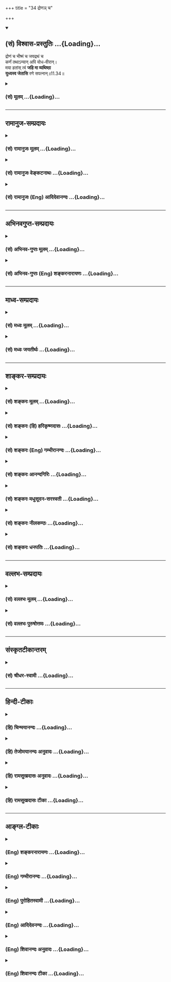 +++
title = "34 द्रोणञ् च"

+++
<div class="js_include" newlevelforh1="2" title="(सं) विश्वास-प्रस्तुतिः" unfilled url="/mahAbhAratam/shlokashaH/06-bhIShma-parva/03-bhagavad-gItA-parva/saMskRtam/vishvAsa-prastutiH/11_vishva-rUpa-darshana/34_droNa~n_cha.md">
<details open><summary><h2>(सं) विश्वास-प्रस्तुतिः ...{Loading}...</h2></summary>

द्रोणं च भीष्मं च जयद्रथं च  
कर्णं तथाऽन्यान् अपि योध-वीरान्।  
मया हतांस् त्वं **जहि मा व्यथिष्ठा**  
**युध्यस्व जेतासि** रणे सपत्नान्॥11.34॥
</details>
</div>
<div class="js_include collapsed" newlevelforh1="3" title="(सं) मूलम्" unfilled url="/mahAbhAratam/shlokashaH/06-bhIShma-parva/03-bhagavad-gItA-parva/saMskRtam/mUlam/11_vishva-rUpa-darshana/34_droNa~n_cha.md">
<details><summary><h3>(सं) मूलम् ...{Loading}...</h3></summary>

द्रोणं च भीष्मं च जयद्रथं च  
कर्णं तथाऽन्यानपि योधवीरान्।  
मया हतांस्त्वं जहि मा व्यथिष्ठा  
युध्यस्व जेतासि रणे सपत्नान्।।11.34।।
</details>
</div>


_________________
## रामानुज-सम्प्रदायः
<div class="js_include collapsed" newlevelforh1="3" title="(सं) रामानुजः मूलम्" unfilled url="/mahAbhAratam/shlokashaH/06-bhIShma-parva/03-bhagavad-gItA-parva/saMskRtam/rAmAnujaH/mUlam/11_vishva-rUpa-darshana/34_droNa~n_cha.md">
<details><summary><h3>(सं) रामानुजः मूलम् ...{Loading}...</h3></summary>

।।11.34।। द्रोणभीष्मकर्णादीन् कृतापराधतया **मया** एव हनने विनियुक्तान्
**त्वं जहि;** त्वं हन्याः एतान् गुरून् बन्धून् च **अन्यान् अपि**
भोगसक्तान् कथं हनिष्यामि इति **मा व्यथिष्ठाः;** तान् उद्दिश्य
धर्माधर्मभयेन बन्धुस्नेहेन कारुण्येन च मा व्यथां कृथाः। यतः ते
कृतापराधाः; मया एव हनने विनियुक्ताः; अतो निर्विशङ्को **युध्यस्व; रणे
सपत्नान् जेतासि;** जेष्यसि; न एतेषां वधे नृशंसतागन्धः; अपि तु जय एव
लभ्यते इत्यर्थः।

</details>
</div>
<div class="js_include collapsed" newlevelforh1="3" title="(सं) रामानुजः वेङ्कटनाथः" unfilled url="/mahAbhAratam/shlokashaH/06-bhIShma-parva/03-bhagavad-gItA-parva/saMskRtam/rAmAnujaH/venkaTanAthaH/11_vishva-rUpa-darshana/34_droNa~n_cha.md">
<details><summary><h3>(सं) रामानुजः वेङ्कटनाथः ...{Loading}...</h3></summary>

  
  
।।11.34।। अर्जुनस्यास्थानस्नेहकारुण्यधर्माधर्मभयमूलंकथं भीष्मम् \[2।4\]
इत्यादिकं साक्षात्प्रतिवक्तिद्रोणं चेति। मा व्यथिष्ठाः इत्यत्र
पूजाद्यर्हान् मन्वान इति वाक्यशेषाभिप्रायेणाहगुरूनिति। गुरून् बन्धून्
भोगसक्तानिति। पदैर्धर्माधर्मभयबन्धुस्नेहकारुण्यानां हेतुप्रदर्शनम्। अत्र
च धर्माधर्मभयादिव्यर्थताहेतुरित्याहतानुद्दिश्येति। धर्माधर्मभयादिकं तु
पृष्ठतः करोमि द्रोणादयो हि तैस्तैर्हेतुभिर्दुर्जयाः शत्रवः
युद्धसिद्धिश्च चञ्चलेति भीरुरस्मीति यदि ब्रवीषि; तर्हि मा
भैषीरित्यभिप्रायेणमा व्यथिष्ठाःयुध्यस्व इत्यादिकमुच्यत इत्याहयतस्त
इति। जेतासि इत्यत्र द्वितीयया तृजन्तायोगात्तृनश्च
भविष्यदर्थत्वासिद्धेर्लुडन्ततयैकपद्यम् तत्रानद्यतनविवक्षापि
नास्तीत्यभिप्रायेणाहजेष्यसीति। शङ्कितानिष्टनिवृत्ताविष्टप्राप्तौ च
श्लोकतात्पर्यमित्याहनैतेषामिति। अर्जुनस्यापजयशङ्काभावात्मा व्यथिष्ठाः
इत्यादिकमारम्भोक्तनृशंसत्वशङ्कापरिहारार्थमिति भावः। अनुकूलेषु
ह्यानृशंस्यमित्यभिप्रायेण सपत्नशब्द इति चाभिप्रेतम्।  
  

</details>
</div>
<div class="js_include collapsed" newlevelforh1="3" title="(सं) रामानुजः (Eng) आदिदेवानन्दः" unfilled url="/mahAbhAratam/shlokashaH/06-bhIShma-parva/03-bhagavad-gItA-parva/saMskRtam/rAmAnujaH/english/AdidevAnandaH/11_vishva-rUpa-darshana/34_droNa~n_cha.md">
<details><summary><h3>(सं) रामानुजः (Eng) आदिदेवानन्दः ...{Loading}...</h3></summary>

11.34 Say Drona, Bhisma, Karna, etc., who have ben chosen for destruction by me alone, as they have transgressed the law of righteousness. Be not distressed, considering, 'How can I slay these teachers, relations and others who are attached to enjoyments;' Do not be thus distressed by thinking about the right and wrong of it, or out of love and compassion for them. These persons are guilty of unrighteousness by siding with the evil-minded Duryodhana. They have been chosen by Me alone for destruction. Therefore fight without doubt.
You shall conqer your enemies in battle. In slaying them, there is not the slighest trace of cruelty. The purport is that victory is the sure result.

</details>
</div>


_________________
## अभिनवगुप्त-सम्प्रदायः
<div class="js_include collapsed" newlevelforh1="3" title="(सं) अभिनव-गुप्तः मूलम्" unfilled url="/mahAbhAratam/shlokashaH/06-bhIShma-parva/03-bhagavad-gItA-parva/saMskRtam/abhinava-guptaH/mUlam/11_vishva-rUpa-darshana/34_droNa~n_cha.md">
<details><summary><h3>(सं) अभिनव-गुप्तः मूलम् ...{Loading}...</h3></summary>

।।11.33 -- 11.34।। तस्मादिति। द्रोणमिति। तदत्र भगवता +++(S तदनु भवता ; N
तदत्रभवता)+++ उत्तरं जगतो विद्याविद्यात्मनः
शुद्धाशुद्धमिश्रसंविद्बलग्रासीकारात् अभिधीयते इति प्रायशः
सूत्रितमत्राध्याये रहस्यम्। उट्टङ्कितमात्र +++(N -- मात्रं)+++ --
संवित्तिसमर्थेभ्योऽस्तु कियत्पङ्क्तिलेखनायासदौःस्थित्यमालम्भेमहि +++(K
आलम्भेमहि)+++। अत्र च यदुक्तं मया हतेषु त्वं निमित्तं यशस्वी भव इति भगवता
तत् प्रत्युक्तं यदुक्तं प्रागर्जुनेन नैतद्विद्मः,+++(;N नचैतद्विद्मः)+++
कतरन्नो वरीयः इत्यादि।

</details>
</div>
<div class="js_include collapsed" newlevelforh1="3" title="(सं) अभिनव-गुप्तः (Eng) शङ्करनारायणः" unfilled url="/mahAbhAratam/shlokashaH/06-bhIShma-parva/03-bhagavad-gItA-parva/saMskRtam/abhinava-guptaH/english/shankaranArAyaNaH/11_vishva-rUpa-darshana/34_droNa~n_cha.md">
<details><summary><h3>(सं) अभिनव-गुप्तः (Eng) शङ्करनारायणः ...{Loading}...</h3></summary>

11.33-34 Tasmat etc. Drona etc. The world is of the nature of perfect
and imperfect knowledge and it is swallowed (11.completely controlled)
by the power of the perfect, imperfect and mixed Consciousness. Hence,
here an answer is given accordingly by the Bhagavat. This secret is a
almost indicated in this chapter. Yet for the benefit of those persons
who are capable of understanding only what has been clearly marked, let
us (11.Ag.) assume the misfortune of taking the trouble of writing a few
lines. What is declared by the Bhagavat - viz., 'As the foes have been
slain \[by Me\], be a token cause and win glory', this is by way of
answering to what Arjuna has said earlier viz., 'We do not know who,
amongst both of us, is more powerful than the other etc. (11.II, 6)'.

</details>
</div>


_________________
## माध्व-सम्प्रदायः
<div class="js_include collapsed" newlevelforh1="3" title="(सं) मध्वः मूलम्" unfilled url="/mahAbhAratam/shlokashaH/06-bhIShma-parva/03-bhagavad-gItA-parva/saMskRtam/madhvaH/mUlam/11_vishva-rUpa-darshana/34_droNa~n_cha.md">
<details><summary><h3>(सं) मध्वः मूलम् ...{Loading}...</h3></summary>

।।11.34।। योऽस्य शिरश्छिन्नं भूमौ पातयति तच्छिरो भेत्स्यतीति
तत्पितुर्वराज्जयद्रथोऽपि विशेषेणोक्तः। प्रवरा वासवी शक्तिः इति कर्णः।

</details>
</div>
<div class="js_include collapsed" newlevelforh1="3" title="(सं) मध्वः जयतीर्थः" unfilled url="/mahAbhAratam/shlokashaH/06-bhIShma-parva/03-bhagavad-gItA-parva/saMskRtam/madhvaH/jayatIrthaH/11_vishva-rUpa-darshana/34_droNa~n_cha.md">
<details><summary><h3>(सं) मध्वः जयतीर्थः ...{Loading}...</h3></summary>

।।11.34।। यद्वा जयेम यदि वा नो जयेयुः \[2।6\] इत्यस्य सन्देहेऽपि
प्रवृत्तिर्युक्ता; पक्षद्वयेऽपि फललाभादितिहतो वा \[2।37\]
इत्युत्तरमुक्तम्; इदानीं तव पराजयशङ्काऽपि नास्तीत्युच्यते -- **द्रोणं
चे**ति। तत्र द्रोणस्य धनुर्विद्याचार्यत्वेन; भीष्मस्य
स्वच्छन्दमृत्युत्वेन चाशङ्काविषयत्वाद्युक्तं योधवीरसमुदायात् पृथक्कृत्य
स्वशब्देन ग्रहणम्। जयद्रथस्य कर्णस्य च कुतः इत्यत आह -- **योऽस्येति**।
अस्य जयद्रथस्य। तच्छिरस्तस्य पातयितुः शिरः। भेत्स्यति भेत्स्यते।
तत्पितुर्जयद्रथपितुः। शक्तिरस्ति कर्णस्येति शेषः। कर्णो विशेषेणोक्त इति
वर्तते।

</details>
</div>


_________________
## शाङ्कर-सम्प्रदायः
<div class="js_include collapsed" newlevelforh1="3" title="(सं) शङ्करः मूलम्" unfilled url="/mahAbhAratam/shlokashaH/06-bhIShma-parva/03-bhagavad-gItA-parva/saMskRtam/shankaraH/mUlam/11_vishva-rUpa-darshana/34_droNa~n_cha.md">
<details><summary><h3>(सं) शङ्करः मूलम् ...{Loading}...</h3></summary>

।।11.34।। --,**द्रोणं च;** येषु येषु योधेषु अर्जुनस्य आशङ्का तांस्तान्
व्यपदिशति भगवान्; मया हतानिति। तत्र द्रोणभीष्मयोः तावत् प्रसिद्धम्
आशङ्काकारणम्। द्रोणस्तु धनुर्वेदाचार्यः दिव्यास्त्रसंपन्नः; आत्मनश्च
विशेषतः गुरुः गरिष्ठः। भीष्मश्च स्वच्छन्दमृत्युः दिव्यास्त्रसंपन्नश्च
परशुरामेण द्वन्द्वयुद्धम् अगमत्; न च पराजितः। तथा जयद्रथः; यस्य पिता तपः
चरति मम पुत्रस्य शिरः भूमौ निपातयिष्यति यः; तस्यापि शिरः पतिष्यति इति।
कर्णोऽपि वासवदत्तया शक्त्या त्वमोघया संपन्नः सूर्यपुत्रः कानीनः यतः; अतः
तन्नाम्नैव निर्देशः। **मया हतान् त्वं जहि** निमित्तमात्रेण। **मा
व्यथिष्ठाः** तेभ्यः भयं मा कार्षीः। **युध्यस्व जेतासि**
दुर्योधनप्रभृतीन् **रणे** युद्धे **सपत्नान्** शत्रून्।।**संजय उवाच --,**

</details>
</div>
<div class="js_include collapsed" newlevelforh1="3" title="(सं) शङ्करः (हि) हरिकृष्णदासः" unfilled url="/mahAbhAratam/shlokashaH/06-bhIShma-parva/03-bhagavad-gItA-parva/saMskRtam/shankaraH/hindI/harikRShNadAsaH/11_vishva-rUpa-darshana/34_droNa~n_cha.md">
<details><summary><h3>(सं) शङ्करः (हि) हरिकृष्णदासः ...{Loading}...</h3></summary>

।।11.34।। द्रोण आदि जिनजिन शूरवीरोंसे अर्जुनको आशङ्का थी ( जिनके कारण
पराजय होनेका डर था ) उनउनका नाम लेकर भगवान् कहते हैं कि तू मुझसे मारे
हुओंको मार इत्यादि। उनमेंसे द्रोण और भीष्मसे भय होनेका कारण प्रसिद्ध ही
है क्योंकि द्रोण तो धनुर्वेदके आचार्य दिव्य अस्त्रोंसे युक्त और
विशेषरूपसे अपने सर्वोत्तम गुरु हैं तथा भीष्म सबसे बड़े स्वेच्छामृत्यु और
दिव्य अस्त्रोंसे सम्पन्न हैं जो कि परशुरामजीके साथ द्वन्द्व युद्ध करनेपर
भी उनसे पराजित नहीं हुए। वैसा ही जयद्रथ भी है जिसका पिता इस उद्देश्यसे
तप कर रहा है कि जो कोई मेरे पुत्रका शिर भूमिपर गिरावेगा; उसका भी शिर गिर
जायगा। कर्ण भी ( बड़ा शूरवीर है ) क्योंकि वह इन्द्रद्वारा दी हुई अमोघ
शक्तिसे युक्त है और कन्यासे जन्मा हुआ सूर्यका पुत्र है; इसलिये उसके
नामका भी निर्देश किया गया है। ( अभिप्राय यह कि द्रोण; भीष्म; जयद्रथ और
कर्ण; तथा अन्यान्य शूरवीर योद्धा ) जो कि मेरेद्वारा मारे हुए,हैं; उनको
तू निमित्तमात्रसे मार; उनसे भय मत कर। युद्ध कर; तू संग्राममें
दुर्योधनादि शत्रुओंको जीतेगा।

</details>
</div>
<div class="js_include collapsed" newlevelforh1="3" title="(सं) शङ्करः (Eng) गम्भीरानन्दः" unfilled url="/mahAbhAratam/shlokashaH/06-bhIShma-parva/03-bhagavad-gItA-parva/saMskRtam/shankaraH/english/gambhIrAnandaH/11_vishva-rUpa-darshana/34_droNa~n_cha.md">
<details><summary><h3>(सं) शङ्करः (Eng) गम्भीरानन्दः ...{Loading}...</h3></summary>

11.34 By saying, 'who have been killed by Me,' the Lord names Drona and
those very warriors with regard to whom Arjuna had (his) doubts. Now
then, uncertainty with regard to Drona and Bhisma is well-founded. Drona
was the teacher of the science of archery, and was eipped with heavenly
weapons; and particularly, he was his (Arjuna's) own teacher and most
respected. Bhisma was destined to die at will, and possessed heavenly
weapons. He fought a duel with Parasurama and remained unvanished. So
also Jayadratha-whose father was performing an austerity with the idea
that anyone who made his son's head fall on the ground would have even
his own head fall. Since Karna also was eipped with an unerring spear
given by Indra, and was a son of the Sun, born of a maiden (Kunti),
therefore he is referred to by his own name itself. As a mere
instrument, tvam, you; jahi, destory them; who have been hatan, killed;
maya, by Me. Ma, do not; vyathisthah, be afraid of them. Yuddhyasva,
fight. Jetasi, you shall coner; the sapatnan, enemies-Duryodhana and
others; rane, in battle.

</details>
</div>
<div class="js_include collapsed" newlevelforh1="3" title="(सं) शङ्करः आनन्दगिरिः" unfilled url="/mahAbhAratam/shlokashaH/06-bhIShma-parva/03-bhagavad-gItA-parva/saMskRtam/shankaraH/AnandagiriH/11_vishva-rUpa-darshana/34_droNa~n_cha.md">
<details><summary><h3>(सं) शङ्करः आनन्दगिरिः ...{Loading}...</h3></summary>

।।11.34।। मयैवेत्यादिनोक्तं प्रपञ्चयति -- **द्रोणं चेति।** किमिति
कतिचिदेवात्र द्रोणादयो गण्यन्ते तत्राह -- **येष्विति।** द्रोणादिषु कुतः
शङ्केत्याशङ्क्य द्वयोः शङ्कानिमित्तमाह -- **तत्रेत्यादिना।**
जयद्रथेऽपि,शङ्कानिमित्तमाह -- **तथेति।** दिव्यास्त्रसंपन्न इति संबन्धः।
तत्र शङ्कायां कारणान्तरमाह -- **यस्येति।** कर्णेऽपि तत्कारणत्वं कथयति --
**कर्णोऽपीति।** पूर्ववदेव संबन्धः। हेत्वन्तरमाह -- **वासवेति।** सा
खल्वमोघा पुरुषमेकमत्यन्तसमर्थं घातयित्वैव निवर्तते। जन्मनापि तस्य
शङ्कनीयत्वमाह -- **सूर्येति।** कुन्ती हि कन्यावस्थायांमन्त्रप्रभावं
ज्ञातुमादित्यमाजुहाव ततस्तस्यामेवावस्थायामयमुद्बभूव तदाह -- **कानीन
इति।** एतदेवाभिप्रेत्य कर्णग्रहणमित्याह -- **यत इति।** उक्तेष्वन्येषु च
न त्वया शङ्कितव्यमित्याह -- **मयेति।**

</details>
</div>
<div class="js_include collapsed" newlevelforh1="3" title="(सं) शङ्करः मधुसूदन-सरस्वती" unfilled url="/mahAbhAratam/shlokashaH/06-bhIShma-parva/03-bhagavad-gItA-parva/saMskRtam/shankaraH/madhusUdana-sarasvatI/11_vishva-rUpa-darshana/34_droNa~n_cha.md">
<details><summary><h3>(सं) शङ्करः मधुसूदन-सरस्वती ...{Loading}...</h3></summary>

।।11.34।। ननु द्रोणो ब्राह्मणोत्तमो धनुर्वेदाचार्यो मम गुरुर्विशेषेण च
दिव्यास्त्रसंपन्नः। तथा भीष्मः स्वच्छन्दमृत्युर्दिव्यास्त्रसंपन्नश्च
परशुरामेण द्वन्द्वयुद्धमुपगम्यापि न पराजितः। तथा यस्य पिता
वृद्धक्षत्रस्तपश्चरति मम पुत्रस्य शिरो यो भूमौ पातयिष्यति तस्यापि
शिरस्तत्कालं भूमौ पतिष्यतीति स जयद्रथोऽपि जेतुमशक्यः स्वयमपि
महादेवाराधनपरो दिव्यास्त्रसंपन्नश्च। तथा कर्णोऽपि स्वयं
सूर्यसमस्तदाराधनेन दिव्यास्त्रसंपन्नश्च वासवदत्तया चैकपुरुषघातिन्या
मोघीकर्तुमशक्यया शक्त्या विशिष्टः। तथा कृपाश्वत्थामभूरिश्रवःप्रभृतयो
महानुभावाः सर्वथा दुर्जया एव एतेषु सत्सु कथं जित्वा शत्रून्राज्यं
भोक्ष्ये कथं वा यशो लप्स्य इत्याशङ्कामर्जुनस्यापनेतुमाह
तदाशङ्काविषयान्नामभिः कथयन् -- द्रोणं चेति। वीरान्
द्रोणादींस्त्वदाशङ्काविषयीभूतान्सर्वानेव योधवीरान्कालात्मना मया हतानेवं
त्वं जहि। हतानां हनने को वा परिश्रमः। अतो माव्यथिष्ठाः कथमेवं
शक्ष्यामीति व्यथां भयनिमित्तां पीडां मागाः। भयं त्यक्त्वा युध्यस्व।
जेतासि जेष्यस्यचिरेणैव रणे संग्रामे सपत्नान् सर्वानपि शत्रून्। अत्र
द्रोणं च भीष्मं च जयद्रथं चेति चकारत्रयेण पूर्वोक्ताजेयत्वशङ्कानूद्यते।
तथाशब्देन कर्णोऽपि अन्यानपि योधवीरानित्यत्रापिशब्देन तस्मात् कुतोपि
स्वस्य पराजयं वधनिमित्तं पापं च माशङ्किष्ठा इत्यभिप्रायः। कथं भीष्ममहं
संख्ये द्रोणं च मधुसूदन। इषुभिः प्रतियोत्स्यामि पूजार्हौ
इत्यत्रेवात्रापि समुदायान्वयानन्तरं प्रत्येकान्वयो द्रष्टव्यः।

</details>
</div>
<div class="js_include collapsed" newlevelforh1="3" title="(सं) शङ्करः नीलकण्ठः" unfilled url="/mahAbhAratam/shlokashaH/06-bhIShma-parva/03-bhagavad-gItA-parva/saMskRtam/shankaraH/nIlakaNThaH/11_vishva-rUpa-darshana/34_droNa~n_cha.md">
<details><summary><h3>(सं) शङ्करः नीलकण्ठः ...{Loading}...</h3></summary>

।।11.34।। मा व्यथिष्ठाः एते महान्तः कथं हन्तुं शक्या इत्याकुलीभावं मागा
इत्यर्थः। जेतासि जेष्यसि सपत्नाञ्शत्रून्।

</details>
</div>
<div class="js_include collapsed" newlevelforh1="3" title="(सं) शङ्करः धनपतिः" unfilled url="/mahAbhAratam/shlokashaH/06-bhIShma-parva/03-bhagavad-gItA-parva/saMskRtam/shankaraH/dhanapatiH/11_vishva-rUpa-darshana/34_droNa~n_cha.md">
<details><summary><h3>(सं) शङ्करः धनपतिः ...{Loading}...</h3></summary>

।।11.34।। येषु येषु योधेष्वर्जुनस्याशङ्का तांस्तान्वयपदिशति। द्रोणं च
धनुर्वेदाचार्यं दिव्यास्त्रसंपन्न आत्मनश्च विशेषतो गुरुं; भीष्मं च
स्वच्छन्द मृत्युं दिव्यास्त्रसंपन्नं परशुरामेणापि
द्वन्द्वयुद्धेऽपराजितं; जयद्रथं च यस्य पिता तपश्चरति मम पुत्रस्य शिरो
भूमौ यः पातयिष्यति तस्यापि शिरः पतिष्यतीति तं; कर्णं च कल्यया कुन्त्या
संतुष्टाद्दुर्वाससो लब्धेन मन्त्रेणाहूतात्सूर्यादुत्पादितं इन्द्रदत्तया
शक्त्या त्वमोघया दिव्यास्त्रैश्च संपन्नं; तथान्यानपि
योधमुख्यान्भगदत्तादीन्मया कालरुपेण हतान् निमित्तमात्रेण त्वं जहि। अतो मा
व्यथिष्ठास्तेभ्यो भयं मा कार्षीः। भयं त्यक्त्वा च युध्यस्व। यतः
सपत्नान्; शत्रून्दुर्योधनादीन् रणे युद्धे निःसंशयं जेतासि।

</details>
</div>


_________________
## वल्लभ-सम्प्रदायः
<div class="js_include collapsed" newlevelforh1="3" title="(सं) वल्लभः मूलम्" unfilled url="/mahAbhAratam/shlokashaH/06-bhIShma-parva/03-bhagavad-gItA-parva/saMskRtam/vallabhaH/mUlam/11_vishva-rUpa-darshana/34_droNa~n_cha.md">
<details><summary><h3>(सं) वल्लभः मूलम् ...{Loading}...</h3></summary>

।।11.34।। पूर्वशङ्काऽधुना न कार्येत्याह -- द्रोणमिति। येभ्यस्त्वं
पूर्वमशङ्किथास्तानेतान् मया हतप्रायान्कालदृष्ट्या प्रारब्धकर्मणा
जीवितशेषान् जहि। एवं रणे सपत्नान् जेष्यसि। ततो युद्धधर्मं कुरु।

</details>
</div>
<div class="js_include collapsed" newlevelforh1="3" title="(सं) वल्लभः पुरुषोत्तमः" unfilled url="/mahAbhAratam/shlokashaH/06-bhIShma-parva/03-bhagavad-gItA-parva/saMskRtam/vallabhaH/puruShottamaH/11_vishva-rUpa-darshana/34_droNa~n_cha.md">
<details><summary><h3>(सं) वल्लभः पुरुषोत्तमः ...{Loading}...</h3></summary>

  
  
।।11.34।। द्रोणो ब्राह्मणत्वाद्भगवता कथं वध्यः तथा भीष्मो भक्तः; तथैव
जयद्रथः शिवात्प्राप्तप्रसादः; कर्णः कुन्तीपुत्रः; एतेषाममारणे कथं जयो
भवेत् अतस्तन्नाम्ना प्राह -- द्रोणं चेति। च पुनः। ब्राह्मणमपि द्रोणं;
भीष्मं च भक्तमपि; जयद्रथं चकारेण प्राप्तवरमपि; कर्णं च कुन्तीपुत्रमपि
तथाभूतानन्यानपि योधवीरान् युद्धविशारदान् मया हतांस्त्वं जहि मारय।
स्वहतत्वोक्त्याइषुभिः कथं पूजार्हान् प्रति योत्स्यामि \[2।4\] इति यत्
पूर्वमुक्तं स दोषोऽत्रानुकूल्यकरणेन निवारितः। यत एते मया हता अतो
निश्शङ्कं युद्ध्यस्वः रणे सपत्नान् शत्रून् जेतासि जेष्यसि।  
  

</details>
</div>


_________________
## संस्कृतटीकान्तरम्
<div class="js_include collapsed" newlevelforh1="3" title="(सं) श्रीधर-स्वामी" unfilled url="/mahAbhAratam/shlokashaH/06-bhIShma-parva/03-bhagavad-gItA-parva/saMskRtam/shrIdhara-svAmI/11_vishva-rUpa-darshana/34_droNa~n_cha.md">
<details><summary><h3>(सं) श्रीधर-स्वामी ...{Loading}...</h3></summary>

।।11.34।। न चैतद्विद्मः कतरन्नो गरीयः इत्यादिर्या शङ्का सापि न
कार्येत्याह **-- द्रोणं चोति।** येभ्यस्त्वं शङ्कसे तान्द्रोणादीन्मयैव
हतांस्त्वं जहि घातय। मा व्यथिष्ठाः शोकं मा कार्षीः। सपत्नान् शत्रूत्रणे
युद्धे निश्चितं जेतासि जेष्यसि।

</details>
</div>


_________________
## हिन्दी-टीकाः
<div class="js_include collapsed" newlevelforh1="3" title="(हि) चिन्मयानन्दः" unfilled url="/mahAbhAratam/shlokashaH/06-bhIShma-parva/03-bhagavad-gItA-parva/hindI/chinmayAnandaH/11_vishva-rUpa-darshana/34_droNa~n_cha.md">
<details><summary><h3>(हि) चिन्मयानन्दः ...{Loading}...</h3></summary>

।।11.34।। यहाँ भगवान् श्रीकृष्ण अर्जुन को सीधे और स्पष्ट शब्दों में
आश्वस्त करते हैं कि उसको उठ खड़े होकर काल के आश्रय से सफलता और वैभव को
प्राप्त करना चाहिए। अधर्मियों की शक्ति और सार्मथ्य कितनी ही अधिक क्यों न
हो; लोक क्षयकारी महाकाल की शक्ति ने पहले ही उन्हें मार दिया है। अर्जुन
को केवल आगे बढ़कर एक वीर पुरुष की भूमिका निभाते हुए विजय के मुकुट को
प्राप्त कर लेना है। हे सव्यसाचिन् मेरे द्वारा ये मारे ही हुए हैं; तुम
केवल निमित्त बनो। वस्तुत; प्रत्येक विचारशील पुरुष को इस तथ्य का स्पष्ट
ज्ञान होता है कि जीवन में वह ईश्वर के हाथों में केवल एक निमित्त ही है।
परन्तु; सामान्यत हम इस तथ्य को स्वीकार करने को तैयार नहीं होते; क्योंकि
हमारा गर्वभरा अभिमान इतनी सरलता से निवृत्त नहीं होता कि हमारा शुद्ध
दिव्य स्वरूप अपनी सर्वशक्ति से हमारे द्वारा कार्य कर सके। जीवन के सभी
कार्य क्षेत्रों में प्राप्त की गयी उपलब्धियों पर यदि हम विचार करें; तो
हमें ज्ञात होगा कि प्रत्येक उपलब्धि में प्रकृति के योगदान की तुलना में
हमारा योगदान अत्यन्त क्षुद्र और नगण्य है। अधिकसेअधिक हम केवल उन वस्तुओं
का संयोग या मिश्रण ही कर सकते हैं; जो पहले से ही विद्यमान हैं; और इस
संयोग के फलस्वरूप उनमें पूर्व निहित गुणों को व्यक्त करा सकते हैं। फिर भी
हमारा अभिमान यह होता है कि हमने उस फल को उत्पन्न किया हैरेडियो; वायुयान;
इंजिन; जीवन संरक्षक औषधयां; संक्षेप में; यह सम्पूर्ण नवीन जगत्; और
प्रगति में इसकी उपलब्धियां ये सब ईश्वर की गोद में बैठे बच्चों के खेल के
अतिरिक्त और कुछ नहीं हैं। ईश्वर ने ही हमारे लिए विद्युत्; लोहा; आकाश;
वायु इत्यादि उपलब्ध कराये और हमें उसका उपयोग करने के लिए स्वीकृति और
स्वतन्त्रता प्रदान की। इन मूलभूत वस्तुओं के बिना कोई भी उपलब्धि संभव
नहीं हो सकती और उपलब्धि का अर्थ है; ईश्वर प्रदत्त वस्तुओं का
बुद्धिमत्तापूर्वक समायोजन करना। शरणागति तथा ईश्वर का अखण्ड स्मरण करते हुए
जगत् की सेवा करने के सिद्धांतों को ऐसी व्यर्थ की कल्पनाएं नहीं समझना
चाहिए जो जगत् की भौतिक सत्यता से पलायन करने के लिए विधान की गयी हों।
जगत् में कुशलतापूर्वक कार्य करके सफलता पाने के लिए मनुष्य़ को अपनी
योग्यता और स्वभाव को ऊँचा उठाना आवश्यक है। अखण्ड ईश्वर स्मरण वह साधन है;
जिसके द्वारा हम अपने मन को सदा अथक उत्साह और आनन्दपूर्ण प्रेरणा के भाव
में रख सकते हैं। अहंकारी के लिए यह जगत् एक बोझ या समस्या बना होता है। जिस
सीमा तक अहंकार स्वयं को किसी महान् और श्रेष्ठ आदर्श के प्रति समर्पित कर
देता है; उसी सीमा में यह जगत् और उसकी उपलब्धियां प्राप्त करना सरल और
निश्चित सफलता का खेल बन जाता है। इसके पूर्व भी गीता में अनेक स्थलों पर
स्पष्टत सूचित किया गया है कि अहंकार के समर्पण से हममें स्थित महानतर
क्षमताओं को व्यक्त किया जा सकता है। उसी विचार को यहाँ दोहराया गया है।
सम्पूर्ण सेना को यहाँ अपनी वीरता की भूमिका निभाने के लिए आमन्त्रित किया
गया है। ईश्वर के हाथों में वे निमित्त बने और राजमुकुट तथा वैभव को वेतन
के रूप में प्राप्त करें। अर्जुन को कौरव पक्ष के कुछ प्रधान और श्रेष्ठ
पुरुषों से विशेष भय था। यहाँ भगवान् उनका नामोल्लेख करके बताते हैं कि ये
वीर पुरुष भी सर्वभक्षक काल के द्वारा मारे जा चुके हैं। द्रोणाचार्य अर्जुन
के गुरु थे; जिन्होंने उसे धनुर्विद्या सिखायी थी। उसके पास कुछ विशेष
शस्त्रास्त्र थे और अर्जुन उनका विशेष रूप से आदर और सम्मान करता था।
भीष्मपितामह को स्वेच्छा से मरण प्राप्ति का वरदान मिला हुआ था; तथा उनके
पास भी अत्यन्त शक्तिशाली दिव्यास्त्र थे। एक बार उन्होंने वीर परशुराम तक
को धूल चटा दी थी। जयद्रथ की अजेयता का कारण उसके पिता द्वारा किया जा रहा
तप था। उन्होंने यह दृढ़ निश्चय किया था कि जो कोई भी व्यक्ति मेरे पुत्र
जयद्रथ का शिर पृथ्वी पर गिरायेगा; उस व्यक्ति का शिर भी नीचे गिर पड़ेगा।
कर्ण से भय का कारण यह था कि उसे भी इन्द्र से दिव्यास्त्र प्राप्त हुआ था।
उपर्युक्त कारणों से स्पष्ट होता है कि भगवान् ने इन चारों पुरुषों का ही
विशेषत उल्लेख क्यों किया है। ये महारथी लोग भी काल का ग्रास बन चुके थे;
अत अर्जुन को चाहिए कि वह राजसिंहासन की ओर अग्रसर हो और सम्पूर्ण वैभव का
स्वामी बन जाये। यह स्वाभाविक है कि जब मनुष्य की किसी तीव्र इच्छा को पूर्ण
कर दिया जाता है; तो वह अकस्मात् अपने दयालु संरक्षक की स्तुति और प्रशंसा
करने लगता है

</details>
</div>
<div class="js_include collapsed" newlevelforh1="3" title="(हि) तेजोमयानन्दः अनुवादः" unfilled url="/mahAbhAratam/shlokashaH/06-bhIShma-parva/03-bhagavad-gItA-parva/hindI/tejomayAnandaH/anuvAdaH/11_vishva-rUpa-darshana/34_droNa~n_cha.md">
<details><summary><h3>(हि) तेजोमयानन्दः अनुवादः ...{Loading}...</h3></summary>

।।11.34।। द्रोण, भीष्म, जयद्रथ, कर्ण तथा और भी बहुत से मेरे द्वारा मारे
गये वीर योद्धाओं को तुम मारो; भय मत करो; युद्ध करो; तुम युद्ध में
शत्रुओं को जीतोगे।।

</details>
</div>
<div class="js_include collapsed" newlevelforh1="3" title="(हि) रामसुखदासः अनुवादः" unfilled url="/mahAbhAratam/shlokashaH/06-bhIShma-parva/03-bhagavad-gItA-parva/hindI/rAmasukhadAsaH/anuvAdaH/11_vishva-rUpa-darshana/34_droNa~n_cha.md">
<details><summary><h3>(हि) रामसुखदासः अनुवादः ...{Loading}...</h3></summary>

।।11.34।। द्रोण, भीष्म, जयद्रथ और कर्ण तथा अन्य सभी मेरे द्वारा मारे हुए
शूरवीरोंको तुम मारो। तुम व्यथा मत करो और युद्ध करो। युद्धमें तुम
निःसन्देह वैरियोंको जीतोगे।

</details>
</div>
<div class="js_include collapsed" newlevelforh1="3" title="(हि) रामसुखदासः टीका" unfilled url="/mahAbhAratam/shlokashaH/06-bhIShma-parva/03-bhagavad-gItA-parva/hindI/rAmasukhadAsaH/TIkA/11_vishva-rUpa-darshana/34_droNa~n_cha.md">
<details><summary><h3>(हि) रामसुखदासः टीका ...{Loading}...</h3></summary>

।।11.34।।***व्याख्या--*'द्रोणं च भीष्मं च जयद्रथं च कर्णं तथान्यानपि
योधवीरान् मया हतांस्त्वं जहि'--**तुम्हारी दृष्टिमें गुरु द्रोणाचार्य,
पितामह भीष्म, जयद्रथ और कर्ण तथा अन्य जितने प्रतिपक्षके नामी शूरवीर हैं,
जिनपर विजय करना बड़ा कठिन काम है **(टिप्पणी प₀ 597),**उन सबकी आयु
समाप्त हो चुकी है अर्थात् वे सब कालरूप मेरे द्वारा मारे जा चुके हैं।
इसलिये हे अर्जुन ! मेरे द्वारा मारे हुए शूरवीरोंको तुम मार दो। भगवान्के
द्वारा पूर्वश्लोकमें **'मयैवैते निहताः पूर्वमेव'** और यहाँ **'मया
हतांस्त्वं जहि'** कहनेका तात्पर्य यह है कि तुम इनपर विजय करो, पर विजयका
अभिमान मत करो; क्योंकि ये सब-के-सब मेरे द्वारा पहलेसे ही मारे हुए
हैं।**'मा व्यथिष्ठा युध्यस्व'--**अर्जुन पितामह भीष्म और गुरु
द्रोणाचार्यको मारनेमें पाप समझते थे, यही अर्जुनके मनमें व्यथा थी। अतः
भगवान् कह रहे हैं कि वह व्यथा भी तुम मत करो अर्थात् भीष्म और द्रोण आदिको
मारनेसे हिंसा आदि दोषोंका विचार करनेकी तुम्हें किञ्चिन्मात्र भी आवश्यकता
नहीं है। तुम अपने क्षात्रधर्मका अनुष्ठान करो अर्थात् युद्ध करो। इसका
त्याग मत करो।  
  
**'जेतासि रणे सपत्नान्'--**इस युद्धमें तुम वैरियोंको जीतोगे। ऐसा कहनेका
तात्पर्य है कि पहले (गीता 2। 6 में) अर्जुनने कहा था कि हम उनको जीतेंगे
या वे हमें जीतेंगे -- इसका हमें पता नहीं। इस प्रकार अर्जुनके मनमें
सन्देह था। यहाँ ग्यारहवें अध्यायके आरम्भमें भगवान्ने अर्जुनको विश्वरूप
देखनेकी आज्ञा दी, तो उसमें भगवान्ने कहा कि तुम और भी जो कुछ देखना चाहो,
वह देख लो (11। 7) अर्थात् किसकी जय होगी और किसकी पराजय होगी -- यह भी तुम
देख लो। फिर भगवान्ने विराट्रूपके अन्तर्गत भीष्म, द्रोण और कर्णके नाशकी
बात दिखा दी और इस श्लोकमें वह बात स्पष्टरूपसे कह दी कि युद्धमें
निःसन्देह तुम्हारी विजय होगी।  
  
**विशेष बात**  
  
साधकको अपने साधनमें बाधकरूपसे नाशवान् पदार्थोंका, व्यक्तियोंका जो आकर्षण
दीखता है, उससे वह घबरा जाता है कि मेरा उद्योग कुछ भी काम नहीं कर रहा है;
अतः यह आकर्षण कैसे मिटे ! भगवान्,**'मयैवैते निहताः पूर्वमेव'** और **'मया
हतांस्त्वं जहि'** पदोंसे ढाढ़स बँधाते हुए मानो यह आश्वासन देते हैं कि
तुम्हारेको अपने साधनमें जो वस्तुओँ आदिका आकर्षण दिखायी देता है और
वृत्तियाँ खराब होती हुई दीखती हैं, ये सब-के-सब विघ्न नाशवान् हैं और मेरे
द्वारा नष्ट किये हुए हैं। इसलिये साधक इनको महत्त्व न दे।

</details>
</div>


_________________
## आङ्ग्ल-टीकाः
<div class="js_include collapsed" newlevelforh1="3" title="(Eng) शङ्करनारायणः" unfilled url="/mahAbhAratam/shlokashaH/06-bhIShma-parva/03-bhagavad-gItA-parva/english/shankaranArAyaNaH/11_vishva-rUpa-darshana/34_droNa~n_cha.md">
<details><summary><h3>(Eng) शङ्करनारायणः ...{Loading}...</h3></summary>

11.34. Slay Drona and Bhisma, and Jayadratha, and Karna as well as the other heroes of the world-all already slain by Me. Do not get distressed; fight; you shall vanish enemies in the battle.

</details>
</div>
<div class="js_include collapsed" newlevelforh1="3" title="(Eng) गम्भीरानन्दः" unfilled url="/mahAbhAratam/shlokashaH/06-bhIShma-parva/03-bhagavad-gItA-parva/english/gambhIrAnandaH/11_vishva-rUpa-darshana/34_droNa~n_cha.md">
<details><summary><h3>(Eng) गम्भीरानन्दः ...{Loading}...</h3></summary>

11.34 You destroy Drona and Bhisma, and Jayadratha and Karna as also the other heroic warriors who have been killed by Me. Do not be afraid.
Fight! You shall coner the enemies in battle.

</details>
</div>
<div class="js_include collapsed" newlevelforh1="3" title="(Eng) पुरोहितस्वामी" unfilled url="/mahAbhAratam/shlokashaH/06-bhIShma-parva/03-bhagavad-gItA-parva/english/purohitasvAmI/11_vishva-rUpa-darshana/34_droNa~n_cha.md">
<details><summary><h3>(Eng) पुरोहितस्वामी ...{Loading}...</h3></summary>

11.34 Drona and Bheeshma, Jayadratha and Karna, and other brave warriors
- I have condemned them all. Destroy them; fight and fear not. Thy foes shall be crushed."

</details>
</div>
<div class="js_include collapsed" newlevelforh1="3" title="(Eng) आदिदेवनन्दः" unfilled url="/mahAbhAratam/shlokashaH/06-bhIShma-parva/03-bhagavad-gItA-parva/english/AdidevanandaH/11_vishva-rUpa-darshana/34_droNa~n_cha.md">
<details><summary><h3>(Eng) आदिदेवनन्दः ...{Loading}...</h3></summary>

11.34 Slay Drona, Bhisma, Jayadratha, Karna as well as other mighty warriors, who have been doomed by Me. Do not feel distressed. Fight, You shall coner your rivals in the battle.

</details>
</div>
<div class="js_include collapsed" newlevelforh1="3" title="(Eng) शिवानन्दः अनुवादः" unfilled url="/mahAbhAratam/shlokashaH/06-bhIShma-parva/03-bhagavad-gItA-parva/english/shivAnandaH/anuvAdaH/11_vishva-rUpa-darshana/34_droNa~n_cha.md">
<details><summary><h3>(Eng) शिवानन्दः अनुवादः ...{Loading}...</h3></summary>

11.34 Drona, Bhishma, Jayadratha, Karna and other brave warriors these are already slain by Me: do thou kill; be not distressed with fear;
fight and thou shalt coner thy enemies in battle.

</details>
</div>
<div class="js_include collapsed" newlevelforh1="3" title="(Eng) शिवानन्दः टीका" unfilled url="/mahAbhAratam/shlokashaH/06-bhIShma-parva/03-bhagavad-gItA-parva/english/shivAnandaH/TIkA/11_vishva-rUpa-darshana/34_droNa~n_cha.md">
<details><summary><h3>(Eng) शिवानन्दः टीका ...{Loading}...</h3></summary>

11.34 द्रोणम् Drona; च and; भीष्मम् Bhishma; च and; जयद्रथम् Jayadratha;
च and; कर्णम् Karna; तथा also; अन्यान् others; अपि also; योधवीरान् brave warriors; मया by Me; हतान् slain; त्वम् thou; जहि do kill; मा not;
व्यथिष्ठाः be distressed with fear; युध्यस्व fight; जेतासि shall coner;
रणे in the battle; सपत्नान् the enemies.Commentary Already slain by Me Therefore; O Arjuna; you need not be afraid of incurring sin by killing them.Drona had celestial weapons. He was Arjunas teacher in the science of archery. He was Arjunas beloved and greatest Guru. Bhishma also possessed celetial weapons. He could die only if and when he wanted to die. He once faught singlehanded with Lord Parasurama and was not defeated. So powerful was he.The father of Jayadratha performed penance with a resolve the head of the man who may cause the head of my son to fall on the ground; shall also fall. During the war; however; Arjunas arrow cuts the head and drops it on the lap of the father who;
inadvertently; makes it fall on the ground he too dies at once. Karna;
the son of the Sungod; had obtained an unerring missile from Indra.

</details>
</div>
